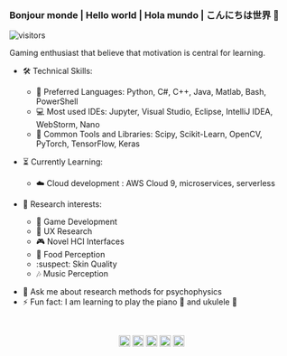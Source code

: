 ###  Bonjour monde | Hello world | Hola mundo | こんにちは世界 👋
![visitors](https://visitor-badge.glitch.me/badge?page_id=https://github.com/ArceLopera)

Gaming enthusiast that believe that motivation is central for learning.

* 🛠️ Technical Skills: 
  * 👅 Preferred Languages: Python, C#, C++, Java, Matlab, Bash, PowerShell
  * 💻 Most used IDEs: Jupyter, Visual Studio, Eclipse, IntelliJ IDEA, WebStorm, Nano
  * 📖 Common Tools and Libraries: Scipy, Scikit-Learn, OpenCV, PyTorch, TensorFlow, Keras
                      
* ⏳ Currently Learning:
  * ☁️ Cloud development : AWS Cloud 9, microservices, serverless
                      
* 🤔 Research interests:
  * 🎲 Game Development
  * 👤 UX Research
  * 🎮 Novel HCI Interfaces
  * 🍣 Food Perception
  * :suspect: Skin Quality
  * 🎶 Music Perception 

- 💬 Ask me about research methods for psychophysics
- ⚡ Fun fact: I am learning to play the piano 🎹 and ukulele 🎻

<br>
<p align="center">
<a href="https://twitter.com/ArceLopera" target="_blank"><img align="center" src="https://cdn.jsdelivr.net/npm/simple-icons@3.0.1/icons/twitter.svg" alt="ArceLopera" height="20" width="20" /></a>
<a href="https://www.linkedin.com/in/carlos-arcelopera/" target="_blank"><img align="center" src="https://cdn.jsdelivr.net/npm/simple-icons@3.0.1/icons/linkedin.svg" alt="ArceLopera" height="20" width="20" /></a>
<a href="https://www.researchgate.net/profile/Carlos_Arce_Lopera" target="_blank"><img align="center" src="https://cdn.jsdelivr.net/npm/simple-icons@3.0.1/icons/researchgate.svg" alt="ArceLopera" height="20" width="20" /></a>
<a href="https://scholar.google.com/citations?user=_JK6ORsAAAAJ&hl=en" target="_blank"><img align="center" src="https://cdn.jsdelivr.net/npm/simple-icons@3.0.1/icons/googlescholar.svg" alt="ArceLopera" height="20" width="20" /></a>
  <a href="https://arcelopera.github.io/portfolio/" target="blank" rel="noopener noreferrer"><img align="center" src="https://cdn.jsdelivr.net/npm/simple-icons@3.0.1/icons/about-dot-me.svg" alt="ArceLopera" height="20" width="20" /></a>
</p>
<br>
<br>
<br>
